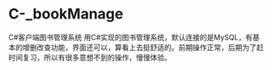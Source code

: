 # C-_bookManage
C#客户端图书管理系统
用C#实现的图书管理系统，默认连接的是MySQL，有基本的增删改查功能，界面还可以，算看上去挺舒适的。前期操作正常，后期为了赶时间复习，所以有很多意想不到的操作，慢慢体验。